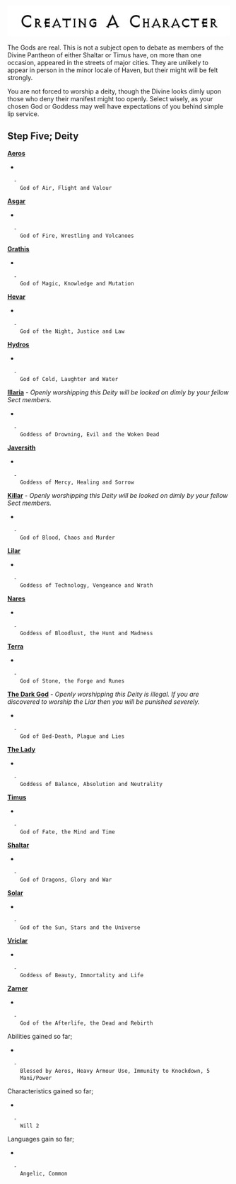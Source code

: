 

<div class="center" style="width: auto; margin-left: auto; margin-right: auto;">

![<File:CharGen.jpg>](CharGen.jpg "File:CharGen.jpg")

</div>

The Gods are real. This is not a subject open to debate as members of
the Divine Pantheon of either Shaltar or Timus have, on more than one
occasion, appeared in the streets of major cities. They are unlikely to
appear in person in the minor locale of Haven, but their might will be
felt strongly.

You are not forced to worship a deity, though the Divine looks dimly
upon those who deny their manifest might too openly. Select wisely, as
your chosen God or Goddess may well have expectations of you behind
simple lip service.

## **Step Five; Deity**

**[Aeros](GoldAngelEarthRA "wikilink")**

  -

      -
        God of Air, Flight and Valour

**[Asgar](GoldAngelEarthRAs "wikilink")**

  -

      -
        God of Fire, Wrestling and Volcanoes

**[Grathis](GoldAngelEarthRG "wikilink")**

  -

      -
        God of Magic, Knowledge and Mutation

**[Hevar](GoldAngelEarthRH "wikilink")**

  -

      -
        God of the Night, Justice and Law

**[Hydros](GoldAngelEarthRHy "wikilink")**

  -

      -
        God of Cold, Laughter and Water

**[Illaria](GoldAngelEarthRI "wikilink")** - *Openly worshipping this
Deity will be looked on dimly by your fellow Sect members.*

  -

      -
        Goddess of Drowning, Evil and the Woken Dead

**[Javersith](GoldAngelEarthRJ "wikilink")**

  -

      -
        Goddess of Mercy, Healing and Sorrow

**[Killar](GoldAngelEarthRK "wikilink")** - *Openly worshipping this
Deity will be looked on dimly by your fellow Sect members.*

  -

      -
        God of Blood, Chaos and Murder

**[Lilar](GoldAngelEarthRL "wikilink")**

  -

      -
        Goddess of Technology, Vengeance and Wrath

**[Nares](GoldAngelEarthRN "wikilink")**

  -

      -
        Goddess of Bloodlust, the Hunt and Madness

**[Terra](GoldAngelEarthRT "wikilink")**

  -

      -
        God of Stone, the Forge and Runes

**[The Dark God](GoldAngelEarthRDG "wikilink")** - *Openly worshipping
this Deity is illegal. If you are discovered to worship the Liar then
you will be punished severely.*

  -

      -
        God of Bed-Death, Plague and Lies

**[The Lady](GoldAngelEarthRTL "wikilink")**

  -

      -
        Goddess of Balance, Absolution and Neutrality

**[Timus](GoldAngelEarthRT "wikilink")**

  -

      -
        God of Fate, the Mind and Time

**[Shaltar](GoldAngelEarthRS "wikilink")**

  -

      -
        God of Dragons, Glory and War

**[Solar](GoldAngelEarthRSo "wikilink")**

  -

      -
        God of the Sun, Stars and the Universe

**[Vriclar](GoldAngelEarthRV "wikilink")**

  -

      -
        Goddess of Beauty, Immortality and Life

**[Zarner](GoldAngelEarthRZ "wikilink")**

  -

      -
        God of the Afterlife, the Dead and Rebirth

Abilities gained so far;

  -

      -
        Blessed by Aeros, Heavy Armour Use, Immunity to Knockdown, 5
        Mani/Power

Characteristics gained so far;

  -

      -
        Will 2

Languages gain so far;

  -

      -
        Angelic, Common